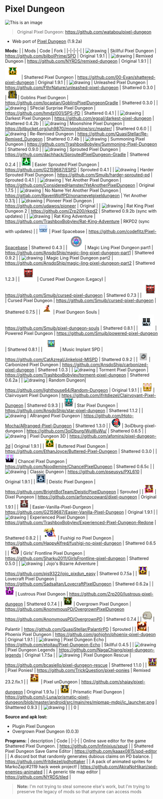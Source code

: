 # Pixel Dungeon 

![This is an image](https://github.com/watabou/pixel-dungeon/blob/master/res/drawable-hdpi/ic_launcher.png "Pixel Dungeon" ) 

> Original Pixel Dungeon: https://github.com/watabou/pixel-dungeon
* Web port of [Pixel Dungeon](https://nojus297.github.io/pixel-dungeon-gdx/) (1.9.2a)

**Mods:**
| | Mods | Code | Fork |
|-|-|-|-|
| <img src="https://github.com/bilbolPrime/SPD/blob/master/res/drawable-mdpi/ic_launcher.png" alt="drawing" style="width:30px;"/> | Skillful Pixel Dungeon | https://github.com/bilbolPrime/SPD | Original 1.9.1 |
| <img src="https://github.com/NYRDS/remixed-dungeon/blob/master/RemixedDungeon/src/main/res/drawable-hdpi/ic_launcher.png" alt="drawing" style="width:30px;"/> | Remixed Dungeon | https://github.com/NYRDS/remixed-dungeon | Original 1.9.1 |
| <img src="https://github.com/00-Evan/shattered-pixel-dungeon/blob/master/android/src/main/res/mipmap-hdpi/ic_launcher_foreground.png" alt="drawing" style="width:50px;"/> | Shattered Pixel Dungeon | https://github.com/00-Evan/shattered-pixel-dungeon | Original 1.9.1 |
| <img src="https://github.com/FthrNature/unleashed-pixel-dungeon/blob/master/src/main/res/drawable-mdpi/ic_launcher.png" alt="drawing" style="width:30px;"/> | Unleashed Pixel Dungeon | https://github.com/FthrNature/unleashed-pixel-dungeon | Shattered 0.3.0 |
| <img src="https://github.com/locastan/GoblinsPixelDungeonGradle/blob/master/app/src/main/res/drawable-mdpi/ic_launcher.png" alt="drawing" style="width:30px;"/> | Goblins Pixel Dungeon | https://github.com/locastan/GoblinsPixelDungeonGradle | Shattered 0.3.0 |
| <img src="https://github.com/hmdzl001/SPS-PD/blob/master/res/mipmap-mdpi/ic_launcher.png" alt="drawing" style="width:35px;"/> | SPecial Surprise Pixel Dungeon | https://github.com/hmdzl001/SPS-PD | Shattered 0.4.1 |
| <img src="https://github.com/egoal/darkest-pixel-dungeon/blob/master/core/src/main/res/drawable-mdpi/ic_launcher.png" alt="drawing" style="width:30px;"/> | Darkest Pixel Dungeon | https://github.com/egoal/darkest-pixel-dungeon | Shattered 0.4.2b |
| <img src="https://bitbucket.org/juh9870/moonshine/raw/94e39788d453a7a65983c45288e4006c455fe418/android/res/drawable-mdpi/ic_launcher.png" alt="drawing" style="width:30px;"/> | Moonshine Pixel Dungeon | https://bitbucket.org/juh9870/moonshine/src/master/ | Shattered 0.6.0  |
| <img src="https://github.com/QuasiStellar/Re-Remixed_Dungeon/blob/master/android/src/main/res/mipmap-mdpi/ic_launcher.png" alt="drawing" style="width:30px;"/> | Re-Remixed Dungeon | https://github.com/QuasiStellar/Re-Remixed_Dungeon | Shattered 0.7.4b |
| <img src="https://github.com/TrashboxBobylev/Summoning-Pixel-Dungeon/blob/master/android/src/main/res/mipmap-xhdpi/ic_launcher.png" alt="drawing" style="width:30px;"/> | Summoning Pixel Dungeon | https://github.com/TrashboxBobylev/Summoning-Pixel-Dungeon | Shattered 0.9.0 |
| <img src="https://github.com/dachhack/SproutedPixelDungeon-Gradle/blob/master/app/src/main/res/drawable-mdpi/ic_launcher.png" alt="drawing" style="width:30px;"/> | Sprouted Pixel Dungeon | https://github.com/dachhack/SproutedPixelDungeon-Gradle | Shattered 0.2.4 |
| <img src="https://github.com/G2159687/ESPD/blob/master/app/src/main/res/drawable-mdpi/ic_launcher.png" alt="drawing" style="width:30px;"/> | Easier Sprouted Pixel Dungeon | https://github.com/G2159687/ESPD | Sprouted 0.4.1 |
| <img src="https://github.com/Smujb/harder-sprouted-pd/blob/master/app/src/main/res/drawable-mdpi/ic_launcher.png" alt="drawing" style="width:48px;"/> | Harder Sprouted Pixel Dungeon | https://github.com/Smujb/harder-sprouted-pd | Sprouted 0.4.1 |
| <img src="https://github.com/ConsideredHamster/YetAnotherPixelDungeon/blob/master/app/src/main/res/drawable-mdpi/ic_launcher.png" alt="drawing" style="width:30px;"/> | Yet Another Pixel Dungeon | https://github.com/ConsideredHamster/YetAnotherPixelDungeon | Original 1.7.5 |
| <img src="https://gitlab.com/RavenWolfPD/nonameyetpixeldungeon/-/raw/master/app/src/main/res/mipmap-mdpi/ic_launcher_foreground.png" alt="drawing" style="width:60px;"/> | No Name Yet Another Pixel Dungeon | https://gitlab.com/RavenWolfPD/nonameyetpixeldungeon | Yet Another 0.3.1j |
| <img src="https://github.com/udawos/pioneer/blob/master/app/src/main/res/drawable-mdpi/ic_launcher.png" alt="drawing" style="width:30px;"/> | Pioneer Pixel Dungeon | https://github.com/udawos/pioneer | Original |
| <img src="https://github.com/Zrp200/rkpd2/blob/master/android/src/main/res/mipmap-mdpi/ic_launcher_foreground.png" alt="drawing" style="width:50px;"/> | Rat King Pixel Dungeon 2 | https://github.com/Zrp200/rkpd2 | Shattered 0.9.2b (sync with updates) |
| <img src="https://github.com/TrashboxBobylev/Rat-King-Adventure/blob/master/android/src/main/res/mipmap-xhdpi/ic_launcher.png" alt="drawing" style="width:30px;"/> | Rat King Adventure | https://github.com/TrashboxBobylev/Rat-King-Adventure | RKPD2 (sync with updates) |
| <img src="https://github.com/codefitz/Pixel-Spacebase/blob/Pixel-Spacebase/core/src/main/res/drawable-hdpi/ic_launcher.png" alt="drawing" style="width:30px;"/> | Pixel Spacebase | https://github.com/codefitz/Pixel-Spacebase | Shattered 0.4.3 |
| <img src="https://github.com/AnsdoShip/magic-ling-pixel-dungeon-part1/blob/main/desktop/src/main/assets/icons/icon_256.png" alt="drawing" style="width:50px;"/> | Magic Ling Pixel Dungeon part1 | https://github.com/AnsdoShip/magic-ling-pixel-dungeon-part1 | Shattered 0.9.2 |
| <img src="https://github.com/AnsdoShip/magic-ling-pixel-dungeon-part2/blob/master/android/src/main/res/mipmap-mdpi/ic_launcher_foreground.png" alt="drawing" style="width:50px;"/> | Magic Ling Pixel Dungeon part2 | https://github.com/AnsdoShip/magic-ling-pixel-dungeon-part2 | Shattered 1.2.3 |
| <img src="https://github.com/Smujb/cursed-pixel-dungeon/blob/master/android/src/main/res/mipmap-mdpi/ic_launcher_foreground.png" alt="drawing" style="width:50px;"/> | Cursed Pixel Dungeon (Legacy) | https://github.com/Smujb/cursed-pixel-dungeon | Shattered 0.7.3 |
| <img src="https://github.com/Smujb/cursed-pixel-dungeon-lgc/blob/master/core/src/main/res/mipmap-mdpi/ic_launcher_foreground.png" alt="drawing" style="width:50px;"/> | Cursed Pixel Dungeon | https://github.com/Smujb/cursed-pixel-dungeon | Shattered 0.7.5 |
| <img src="https://github.com/Smujb/pixel-dungeon-souls/blob/master/android/src/main/res/mipmap-mdpi/ic_launcher.png" alt="drawing" style="width:35px;"/> | Pixel Dungeon Souls | https://github.com/Smujb/pixel-dungeon-souls | Shattered 0.8.1 |
| <img src="https://github.com/Smujb/powered-pixel-dungeon/blob/master/android/src/debug/res/mipmap-mdpi/ic_launcher_foreground.png" alt="drawing" style="width:50px;"/> | Powered Pixel Dungeon | https://github.com/Smujb/powered-pixel-dungeon | Shattered 0.8.1 |
| <img src="https://github.com/CatAzreal/Jinkeloid-MISPD/blob/master/android/src/main/res/mipmap-mdpi/ic_launcher_foreground.png" alt="drawing" style="width:50px;"/> | Music Implant SPD | https://github.com/CatAzreal/Jinkeloid-MISPD | Shattered 0.9.2 |
| <img src="https://github.com/AnsdoShip/carbonized-pixel-dungeon/blob/main/android/src/main/res/mipmap-mdpi/ic_launcher.png" alt="drawing" style="width:30px;"/> | Carbonized Pixel Dungeon | https://github.com/AnsdoShip/carbonized-pixel-dungeon | Shattered 1.0.3 |
| <img src="https://github.com/TrashboxBobylev/torment-pixel-dungeon/blob/master/core/src/main/res/mipmap-mdpi/ic_launcher.png" alt="drawing" style="width:30px;"/> | Torment Pixel Dungeon  | https://github.com/TrashboxBobylev/torment-pixel-dungeon | Shattered 0.6.2a |
| <img src="https://github.com/lighthouse64/Random-Dungeon/blob/master/res/drawable-mdpi/ic_launcher.png" alt="drawing" style="width:30px;"/> | Random Dungeon| https://github.com/lighthouse64/Random-Dungeon | Original 1.9.1 |
| <img src="https://github.com/ifritdiezel/Clairvoyant-Pixel-Dungeon/blob/main/android/src/main/res/mipmap-xhdpi/ic_launcher.png" alt="drawing" style="width:30px;"/> | Clairvoyant Pixel Dungeon | https://github.com/ifritdiezel/Clairvoyant-Pixel-Dungeon | Shattered 0.9.3 |
| <img src="https://github.com/AnsdoShip/star-pixel-dungeon/blob/master/android/src/main/res/mipmap-mdpi/ic_launcher.png" alt="drawing" style="width:30px;"/> | Star Pixel Dungeon | https://github.com/AnsdoShip/star-pixel-dungeon | Shattered 1.1.2 |
| <img src="https://github.com/Hoto-Mocha/ARranged-Pixel-Dungeon/blob/master/android/src/main/res/mipmap-mdpi/ic_launcher.png" alt="drawing" style="width:30px;"/> | ARranged Pixel Dungeon | https://github.com/Hoto-Mocha/ARranged-Pixel-Dungeon | Shattered 1.3.0 |
| <img src="https://github.com/3oiDburg/WuWuWu/blob/master/android/res/drawable-mdpi/ic_launcher.png" alt="drawing" style="width:30px;"/> | 3oiDburg-pixel-dungeon | https://github.com/3oiDburg/WuWuWu/ | Shattered 0.6.5 |
| <img src="https://github.com/afomins/pixel-dungeon-3d/blob/dev-pd3d/android/res/drawable-mdpi/ic_launcher.png" alt="drawing" style="width:30px;"/> | Pixel Dungeon 3D | https://github.com/afomins/pixel-dungeon-3d | Original 1.9.1 |
| <img src="https://github.com/EthanJoyce/Buttered-Pixel-Dungeon/blob/master/res/drawable-mdpi/ic_launcher.png" alt="drawing" style="width:30px;"/> | Buttered Pixel Dungeon | https://github.com/EthanJoyce/Buttered-Pixel-Dungeon | Shattered 0.3.0 |
| <img src="https://github.com/Noodlemire/ChancelPixelDungeon/blob/master/core/src/main/res/mipmap-mdpi/ic_launcher.png" alt="drawing" style="width:30px;"/> | Chancel Pixel Dungeon | https://github.com/Noodlemire/ChancelPixelDungeon | Shattered 0.6.5c |
| <img src="https://github.com/pseusys/PXL610/blob/master/app/src/main/res/drawable-mdpi/ic_launcher.png" alt="drawing" style="width:30px;"/> | Classic Dungeon | https://github.com/pseusys/PXL610 | Original 1.9.1 |
| <img src="https://github.com/BrightBotTeam/DeisticPixelDungeon/blob/master/DeisticPixelDungeon/res/drawable-xxxhdpi/ic_launcher.png" alt="drawing" style="width:30px;"/> | Deistic Pixel Dungeon | https://github.com/BrightBotTeam/DeisticPixelDungeon | Sprouted |
| <img src="https://github.com/arfonzocoward/dixel-pungeon/blob/master/res/drawable-mdpi/ic_launcher.png" alt="drawing" style="width:30px;"/> | Dixel Pungeon | https://github.com/arfonzocoward/dixel-pungeon | Original 1.9.1 |
| <img src="https://github.com/G2159687/Easier-Vanilla-Pixel-Dungeon/blob/master/res/drawable-mdpi/ic_launcher.png" alt="drawing" style="width:30px;"/> | Easier-Vanilla-Pixel-Dungeon | https://github.com/G2159687/Easier-Vanilla-Pixel-Dungeon |  Original 1.9.1 |
| <img src="https://github.com/TrashboxBobylev/Experienced-Pixel-Dungeon-Redone/blob/master/android/src/main/res/mipmap-xhdpi/ic_launcher.png" alt="drawing" style="width:30px;"/> | Experienced Pixel Dungeon | https://github.com/TrashboxBobylev/Experienced-Pixel-Dungeon-Redone | Shattered 0.8.2 |
| <img src="https://github.com/HappyAlfred/fushigi-no-pixel-dungeon/blob/master/core/src/debug/res/mipmap-mdpi/ic_launcher.png" alt="drawing" style="width:48px;"/> | Fushigi no Pixel Dungeon | https://github.com/HappyAlfred/fushigi-no-pixel-dungeon | Shattered 0.6.5 |
| <img src="https://github.com/Sharku2011/GirlsFrontline-pixel-dungeon/blob/master/core/src/main/res/mipmap-mdpi/ic_launcher.png" alt="drawing" style="width:30px;"/> |  Girls' Frontline Pixel Dungeon | https://github.com/Sharku2011/GirlsFrontline-pixel-dungeon | Shattered 0.5.0 |
| <img src="https://github.com/pjs9322/jojo_pixdun_easy/blob/master/jojo_pixdun_easy/android/src/main/res/mipmap-mdpi/ic_launcher.png" alt="drawing" style="width:30px;"/> | Jojo's Bizarre Adventure | https://github.com/pjs9322/jojo_pixdun_easy | Shattered 0.7.5a |
| <img src="https://github.com/Sadsaltan/LovecraftPixelDungeon/blob/master/core/src/main/res/mipmap-mdpi/ic_launcher.png" alt="drawing" style="width:30px;"/> | Lovecraft Pixel Dungeon | https://github.com/Sadsaltan/LovecraftPixelDungeon | Shattered 0.6.2a |
| <img src="https://github.com/Zrp200/lustrous-pixel-dungeon/blob/master/android/src/main/res/mipmap-mdpi/ic_launcher.png" alt="drawing" style="width:30px;"/> | Lustrous Pixel Dungeon | https://github.com/Zrp200/lustrous-pixel-dungeon | Shattered 0.7.4 |
| <img src="https://github.com/AnonymousPD/OvergrownPixelDungeon/blob/master/core/src/main/res/mipmap-mdpi/ic_launcher.png" alt="drawing" style="width:30px;"/> | Overgrown Pixel Dungeon | https://github.com/AnonymousPD/OvergrownPixelDungeon https://github.com/AnonymousPD/OvergrownPD | Shattered 0.7.4 |
| <img src="https://github.com/QuasiStellar/PalantirPD/blob/master/app/src/main/res/drawable-mdpi/ic_launcher.png" alt="drawing" style="width:30px;"/> | Palantir | https://github.com/QuasiStellar/PalantirPD | Sprouted |
| <img src="https://github.com/gohjohn/phoenix-pixel-dugeon/blob/master/pixeldungeon/src/main/res/drawable-mdpi/ic_launcher.png" alt="drawing" style="width:30px;"/> | Phoenix Pixel Dungeon | https://github.com/gohjohn/phoenix-pixel-dugeon | Original 1.9.1 |
| <img src="https://github.com/etoitau/Pixel-Dungeon-Echo/blob/master/app/src/main/res/mipmap-mdpi/ic_launcher.png" alt="drawing" style="width:40px;"/> | Pixel Dungeon Echo | https://github.com/etoitau/Pixel-Dungeon-Echo | Skillful 0.4.5 |
| <img src="https://github.com/NagaChiang/pixel-dungeon-legends/blob/master/res/drawable-mdpi/ic_launcher.png" alt="drawing" style="width:30px;"/> | Pixel Dungeon Legends | https://github.com/NagaChiang/pixel-dungeon-legends | Original 1.7.5a |
| <img src="https://github.com/bcasiello/pixel-dungeon-rescue/blob/main/android/src/main/res/mipmap-mdpi/ic_launcher.png" alt="drawing" style="width:30px;"/> | Pixel Dungeon Rescue | https://github.com/bcasiello/pixel-dungeon-rescue | Shatttered 1.1.0 |
| <img src="https://github.com/TrickQuestion/pixel-ponies/blob/master/src/main/res/drawable-mdpi/ic_launcher.png" alt="drawing" style="width:30px;"/> | Pixel Ponies! | https://github.com/TrickQuestion/pixel-ponies | Remixed 23.2.fix.1 |
| <img src="https://github.com/shaiay/pixel-dungeon/blob/playstore/res/mipmap-mdpi/ic_launcher.png" alt="drawing" style="width:35px;"/> | Pixel unDungeon | https://github.com/shaiay/pixel-dungeon | Original 1.9.1u |
| <img src="https://github.com/l-Luna/prismatic-pixel-dungeon/blob/master/android/src/main/res/mipmap-mdpi/ic_launcher.png" alt="drawing" style="width:30px;"/> | Prismatic Pixel Dungeon | https://github.com/l-Luna/prismatic-pixel-dungeon/blob/master/android/src/main/res/mipmap-mdpi/ic_launcher.png | Shatttered 0.9.3 |
| <img src="" alt="drawing" style="width:30px;"/> |  |  | 0 |

**Source and apk lost:**
* Plugin Pixel Dungeon
* Overgrown Pixel Dungeon (0.0.3)

**Programs:**
| description | Code |
|-|-|
| Online save editor for the game Shattered Pixel Dungeon. | https://github.com/Infinixius/spud |
| Shattered Pixel Dungeon Save Game Editor | https://github.com/kaaax0815/spd-editor |
| A discord bot that randomly generates dubious claims on PD balance. | https://github.com/ifritdiezel/pdhottaker |
| A pack of animated sprites for MarkoZajc#2119 hack week project! | https://github.com/AkiraNoHikari/spd-enemies-animated |
| A generic tile map editor | https://github.com/NYRDS/tiled |

> **Note:** I'm not trying to steal someone else's work, but I'm trying to preserve the legacy of mods so that anyone can access mods
